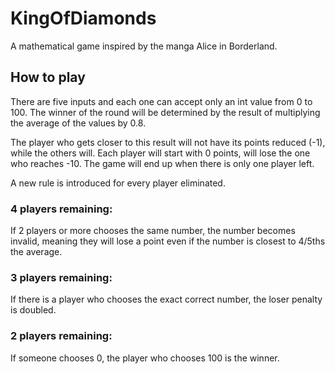 # KingOfDiamonds
 A mathematical game inspired by the manga Alice in Borderland.
 
 ## How to play
 There are five inputs and each one can accept only an int value from 0 to 100. The winner of the round will be determined by the result of multiplying the average of the values by 0.8. 


 The player who gets closer to this result will not have its points reduced (-1), while the others will. Each player will start with 0 points, will lose the one who reaches -10. The game will end up when there is only one player left.
 
 
 A new rule is introduced for every player eliminated.
 
 
 ### **4** players remaining:

If 2 players or more chooses the same number, the number becomes invalid, meaning they will lose a point even if the number is closest to 4/5ths the average.


 ### **3** players remaining:
 
 If there is a player who chooses the exact correct number, the loser penalty is doubled.
 
 
 ### **2** players remaining:
 
 If someone chooses 0, the player who chooses 100 is the winner.
